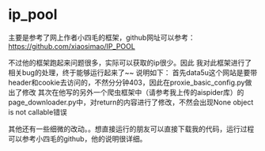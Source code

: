 # ip_pool
主要是参考了网上作者小四毛的框架，github网址可以参考：https://github.com/xiaosimao/IP_POOL

不过他的框架跑起来问题很多，实际可以获取的ip很少。因此
我对此框架进行了相关bug的处理，终于能够运行起来了~~
说明如下：
首先data5u这个网站是要带header和cookie去访问的，不然分分钟403，因此在proxie_basic_config.py做出了修改
其次在他写的另外一个爬虫框架中（请参考我上传的aispider库）的page_downloader.py中，对return的内容进行了修改，不然会出现None object is not callable错误

其他还有一些细微的改动。。想直接运行的朋友可以直接下载我的代码，运行过程可以参考小四毛的github，他的说明很详细。
